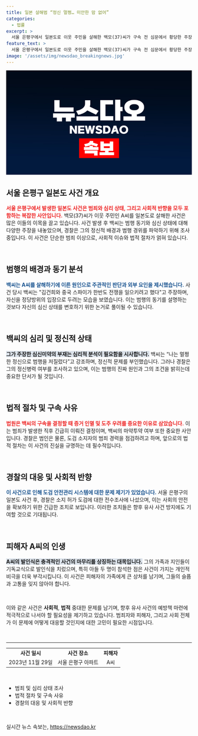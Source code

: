 ```yaml
---
title: 일본 살해범 “정신 멀쩡… 미안한 맘 없어”
categories:
  - 법률
excerpt: >
  서울 은평구에서 일본도로 이웃 주민을 살해한 백모(37)씨가 구속 전 심문에서 황당한 주장으로 논란을 일으켰다. 평온한 정신이라며 심신미약을 부인한 그는, 김건희와 중국 스파이가 전쟁을…이라는 충격적인 발언까지! 경찰은 그의 마약 투약 여부도 조사 중이다.
feature_text: >
  서울 은평구에서 일본도로 이웃 주민을 살해한 백모(37)씨가 구속 전 심문에서 황당한 주장으로 논란을 일으켰다. 평온한 정신이라며 심신미약을 부인한 그는, 김건희와 중국 스파이가 전쟁을…이라는 충격적인 발언까지! 경찰은 그의 마약 투약 여부도 조사 중이다.
image: '/assets/img/newsdao_breakingnews.jpg'
---
```


<p><img src="/assets/img/newsdao_breakingnews.jpg" alt="ontimetimes 속보" /></p>

<h2 data-ke-size="size26">서울 은평구 일본도 사건 개요</h2>

<p data-ke-size="size16"><b><span style="color: #ee2323;">서울 은평구에서 발생한 일본도 사건은 범죄와 심리 상태, 그리고 사회적 반향을 모두 포함하는 복잡한 사안입니다.</span></b> 백모(37)씨가 이웃 주민인 A씨를 일본도로 살해한 사건은 많은 이들의 이목을 끌고 있습니다. 사건 발생 후 백씨는 범행 동기와 심신 상태에 대해 다양한 주장을 내놓았으며, 경찰은 그의 정신적 배경과 범행 경위를 파악하기 위해 조사 중입니다. 이 사건은 단순한 범죄 이상으로, 사회적 이슈와 법적 절차가 얽혀 있습니다.</p>

<p data-ke-size="size16">&nbsp;</p>

<h2 data-ke-size="size26">범행의 배경과 동기 분석</h2>

<p data-ke-size="size16"><b><span style="color: #1a5490;">백씨는 A씨를 살해하기에 이른 원인으로 주관적인 판단과 외부 요인을 제시했습니다.</span></b> 사건 당시 백씨는 "김건희와 중국 스파이가 한반도 전쟁을 일으키려고 했다"고 주장하며, 자신을 정당방위의 입장으로 두려는 모습을 보였습니다. 이는 범행의 동기를 설명하는 것보다 자신의 심신 상태를 변호하기 위한 논거로 풀이될 수 있습니다.</p>

<p data-ke-size="size16">&nbsp;</p>

<h2 data-ke-size="size26">백씨의 심리 및 정신적 상태</h2>

<p data-ke-size="size16"><b><span style="background-color: #21538527;">그가 주장한 심신미약의 부재는 심리적 분석이 필요함을 시사합니다.</span></b> 백씨는 “나는 멀쩡한 정신으로 범행을 저질렀다”고 강조하며, 정신적 문제를 부인했습니다. 그러나 경찰은 그의 정신병력 여부를 조사하고 있으며, 이는 범행의 진짜 원인과 그의 조건을 밝히는데 중요한 단서가 될 것입니다.</p>

<p data-ke-size="size16">&nbsp;</p>

<h2 data-ke-size="size26">법적 절차 및 구속 사유</h2>

<p data-ke-size="size16"><b><span style="color: #ee2323;">법원은 백씨의 구속을 결정할 때 증거 인멸 및 도주 우려를 중요한 이유로 삼았습니다.</span></b> 이는 범죄가 발생한 직후 긴급히 이뤄진 결정이며, 백씨의 마약투약 여부 또한 중요한 사안입니다. 경찰은 범인은 물론, 도검 소지자의 범죄 경력을 점검하려고 하며, 앞으로의 법적 절차는 이 사건의 진실을 규명하는 데 필수적입니다.</p>

<p data-ke-size="size16">&nbsp;</p>

<h2 data-ke-size="size26">경찰의 대응 및 사회적 반향</h2>

<p data-ke-size="size16"><b><span style="color: #1a5490;">이 사건으로 인해 도검 안전관리 시스템에 대한 문제 제기가 있었습니다.</span></b> 서울 은평구의 일본도 사건 후, 경찰은 소지 허가 도검에 대한 전수조사에 나섰으며, 이는 사회의 안전을 확보하기 위한 긴급한 조치로 보입니다. 이러한 조치들은 향후 유사 사건 방지에도 기여할 것으로 기대됩니다.</p>

<p data-ke-size="size16">&nbsp;</p>

<h2 data-ke-size="size26">피해자 A씨의 인생</h2>

<p data-ke-size="size16"><b><span style="background-color: #21538527;">A씨의 발인식은 충격적인 사건의 마무리를 상징하는 대목입니다.</span></b> 그의 가족과 지인들이 기독교식으로 발인식을 치렀으며, 특히 아들 두 명이 참석한 점은 사건이 가지는 개인적 비극을 더욱 부각시킵니다. 이 사건은 피해자의 가족에게 큰 상처를 남기며, 그들의 슬픔과 고통을 잊지 않아야 합니다.</p>

<p data-ke-size="size16">&nbsp;</p>

<p data-ke-size="size16">이와 같은 사건은 <b>사회적</b>, <b>법적</b> 중대한 문제를 남기며, 향후 유사 사건의 예방책 마련에 적극적으로 나서야 할 필요성을 제기하고 있습니다. 범죄자와 피해자, 그리고 사회 전체가 이 문제에 어떻게 대응할 것인지에 대한 고민이 필요한 시점입니다.</p>

<p data-ke-size="size16">&nbsp;</p>

<hr/>

<table style="width: 100%; border-collapse: collapse;">
    <tbody>
        <tr>
            <td style="text-align: center; height: 17px;"><b>사건 일시</b></td>
            <td style="text-align: center; height: 17px;"><b>사건 장소</b></td>
            <td style="text-align: center; height: 17px;"><b>피해자</b></td>
        </tr>
        <tr>
            <td style="text-align: center; height: 17px;">2023년 11월 29일</td>
            <td style="text-align: center; height: 17px;">서울 은평구 아파트</td>
            <td style="text-align: center; height: 17px;">A씨</td>
        </tr>
    </tbody>
</table>

<p data-ke-size="size16">&nbsp;</p> 

<ul>
    <li>범죄 및 심리 상태 조사</li>
    <li>법적 절차 및 구속 사유</li>
    <li>경찰의 대응 및 사회적 반향</li>
</ul> 

<p data-ke-size="size16">&nbsp;</p>
실시간 뉴스 속보는, <a href="https://newsdao.kr" rel="dofollow">https://newsdao.kr</a>


